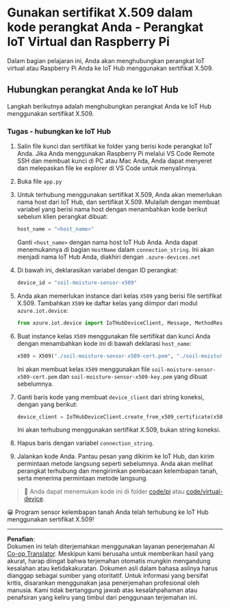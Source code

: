<!--
CO_OP_TRANSLATOR_METADATA:
{
  "original_hash": "9aea84bcc7520222b0e1c50469d62d6a",
  "translation_date": "2025-08-27T22:11:19+00:00",
  "source_file": "2-farm/lessons/6-keep-your-plant-secure/single-board-computer-x509.md",
  "language_code": "id"
}
-->
# Gunakan sertifikat X.509 dalam kode perangkat Anda - Perangkat IoT Virtual dan Raspberry Pi

Dalam bagian pelajaran ini, Anda akan menghubungkan perangkat IoT virtual atau Raspberry Pi Anda ke IoT Hub menggunakan sertifikat X.509.

## Hubungkan perangkat Anda ke IoT Hub

Langkah berikutnya adalah menghubungkan perangkat Anda ke IoT Hub menggunakan sertifikat X.509.

### Tugas - hubungkan ke IoT Hub

1. Salin file kunci dan sertifikat ke folder yang berisi kode perangkat IoT Anda. Jika Anda menggunakan Raspberry Pi melalui VS Code Remote SSH dan membuat kunci di PC atau Mac Anda, Anda dapat menyeret dan melepaskan file ke explorer di VS Code untuk menyalinnya.

1. Buka file `app.py`

1. Untuk terhubung menggunakan sertifikat X.509, Anda akan memerlukan nama host dari IoT Hub, dan sertifikat X.509. Mulailah dengan membuat variabel yang berisi nama host dengan menambahkan kode berikut sebelum klien perangkat dibuat:

    ```python
    host_name = "<host_name>"
    ```

    Ganti `<host_name>` dengan nama host IoT Hub Anda. Anda dapat menemukannya di bagian `HostName` dalam `connection_string`. Ini akan menjadi nama IoT Hub Anda, diakhiri dengan `.azure-devices.net`

1. Di bawah ini, deklarasikan variabel dengan ID perangkat:

    ```python
    device_id = "soil-moisture-sensor-x509"
    ```

1. Anda akan memerlukan instance dari kelas `X509` yang berisi file sertifikat X.509. Tambahkan `X509` ke daftar kelas yang diimpor dari modul `azure.iot.device`:

    ```python
    from azure.iot.device import IoTHubDeviceClient, Message, MethodResponse, X509
    ```

1. Buat instance kelas `X509` menggunakan file sertifikat dan kunci Anda dengan menambahkan kode ini di bawah deklarasi `host_name`:

    ```python
    x509 = X509("./soil-moisture-sensor-x509-cert.pem", "./soil-moisture-sensor-x509-key.pem")
    ```

    Ini akan membuat kelas `X509` menggunakan file `soil-moisture-sensor-x509-cert.pem` dan `soil-moisture-sensor-x509-key.pem` yang dibuat sebelumnya.

1. Ganti baris kode yang membuat `device_client` dari string koneksi, dengan yang berikut:

    ```python
    device_client = IoTHubDeviceClient.create_from_x509_certificate(x509, host_name, device_id)
    ```

    Ini akan terhubung menggunakan sertifikat X.509, bukan string koneksi.
    
1. Hapus baris dengan variabel `connection_string`.

1. Jalankan kode Anda. Pantau pesan yang dikirim ke IoT Hub, dan kirim permintaan metode langsung seperti sebelumnya. Anda akan melihat perangkat terhubung dan mengirimkan pembacaan kelembapan tanah, serta menerima permintaan metode langsung.

> 💁 Anda dapat menemukan kode ini di folder [code/pi](../../../../../2-farm/lessons/6-keep-your-plant-secure/code/pi) atau [code/virtual-device](../../../../../2-farm/lessons/6-keep-your-plant-secure/code/virtual-device).

😀 Program sensor kelembapan tanah Anda telah terhubung ke IoT Hub menggunakan sertifikat X.509!

---

**Penafian**:  
Dokumen ini telah diterjemahkan menggunakan layanan penerjemahan AI [Co-op Translator](https://github.com/Azure/co-op-translator). Meskipun kami berusaha untuk memberikan hasil yang akurat, harap diingat bahwa terjemahan otomatis mungkin mengandung kesalahan atau ketidakakuratan. Dokumen asli dalam bahasa aslinya harus dianggap sebagai sumber yang otoritatif. Untuk informasi yang bersifat kritis, disarankan menggunakan jasa penerjemahan profesional oleh manusia. Kami tidak bertanggung jawab atas kesalahpahaman atau penafsiran yang keliru yang timbul dari penggunaan terjemahan ini.